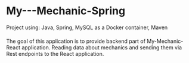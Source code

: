 # My---Mechanic-Spring
Project using: Java, Spring, MySQL as a Docker container, Maven

#### 
The goal of this application is to provide backend part of My-Mechanic-React application.
Reading data about mechanics and sending them via Rest endpoints to the React application. 
